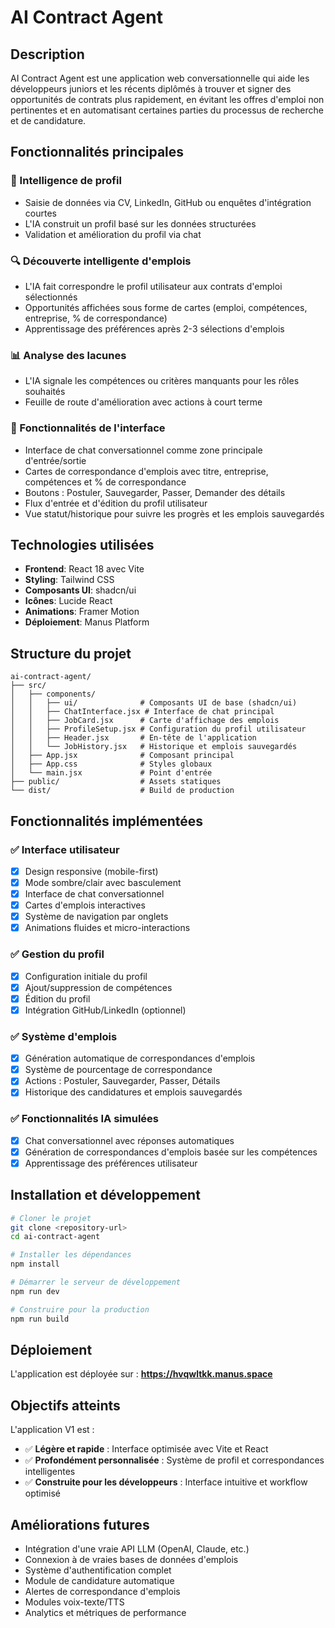 # AI Contract Agent

## Description

AI Contract Agent est une application web conversationnelle qui aide les développeurs juniors et les récents diplômés à trouver et signer des opportunités de contrats plus rapidement, en évitant les offres d'emploi non pertinentes et en automatisant certaines parties du processus de recherche et de candidature.

## Fonctionnalités principales

### 🧠 Intelligence de profil
- Saisie de données via CV, LinkedIn, GitHub ou enquêtes d'intégration courtes
- L'IA construit un profil basé sur les données structurées
- Validation et amélioration du profil via chat

### 🔍 Découverte intelligente d'emplois
- L'IA fait correspondre le profil utilisateur aux contrats d'emploi sélectionnés
- Opportunités affichées sous forme de cartes (emploi, compétences, entreprise, % de correspondance)
- Apprentissage des préférences après 2-3 sélections d'emplois

### 📊 Analyse des lacunes
- L'IA signale les compétences ou critères manquants pour les rôles souhaités
- Feuille de route d'amélioration avec actions à court terme

### 🎯 Fonctionnalités de l'interface
- Interface de chat conversationnel comme zone principale d'entrée/sortie
- Cartes de correspondance d'emplois avec titre, entreprise, compétences et % de correspondance
- Boutons : Postuler, Sauvegarder, Passer, Demander des détails
- Flux d'entrée et d'édition du profil utilisateur
- Vue statut/historique pour suivre les progrès et les emplois sauvegardés

## Technologies utilisées

- **Frontend**: React 18 avec Vite
- **Styling**: Tailwind CSS
- **Composants UI**: shadcn/ui
- **Icônes**: Lucide React
- **Animations**: Framer Motion
- **Déploiement**: Manus Platform

## Structure du projet

```
ai-contract-agent/
├── src/
│   ├── components/
│   │   ├── ui/              # Composants UI de base (shadcn/ui)
│   │   ├── ChatInterface.jsx # Interface de chat principal
│   │   ├── JobCard.jsx      # Carte d'affichage des emplois
│   │   ├── ProfileSetup.jsx # Configuration du profil utilisateur
│   │   ├── Header.jsx       # En-tête de l'application
│   │   └── JobHistory.jsx   # Historique et emplois sauvegardés
│   ├── App.jsx              # Composant principal
│   ├── App.css              # Styles globaux
│   └── main.jsx             # Point d'entrée
├── public/                  # Assets statiques
└── dist/                    # Build de production
```

## Fonctionnalités implémentées

### ✅ Interface utilisateur
- [x] Design responsive (mobile-first)
- [x] Mode sombre/clair avec basculement
- [x] Interface de chat conversationnel
- [x] Cartes d'emplois interactives
- [x] Système de navigation par onglets
- [x] Animations fluides et micro-interactions

### ✅ Gestion du profil
- [x] Configuration initiale du profil
- [x] Ajout/suppression de compétences
- [x] Édition du profil
- [x] Intégration GitHub/LinkedIn (optionnel)

### ✅ Système d'emplois
- [x] Génération automatique de correspondances d'emplois
- [x] Système de pourcentage de correspondance
- [x] Actions : Postuler, Sauvegarder, Passer, Détails
- [x] Historique des candidatures et emplois sauvegardés

### ✅ Fonctionnalités IA simulées
- [x] Chat conversationnel avec réponses automatiques
- [x] Génération de correspondances d'emplois basée sur les compétences
- [x] Apprentissage des préférences utilisateur

## Installation et développement

```bash
# Cloner le projet
git clone <repository-url>
cd ai-contract-agent

# Installer les dépendances
npm install

# Démarrer le serveur de développement
npm run dev

# Construire pour la production
npm run build
```

## Déploiement

L'application est déployée sur : **https://hvqwltkk.manus.space**

## Objectifs atteints

L'application V1 est :
- ✅ **Légère et rapide** : Interface optimisée avec Vite et React
- ✅ **Profondément personnalisée** : Système de profil et correspondances intelligentes
- ✅ **Construite pour les développeurs** : Interface intuitive et workflow optimisé

## Améliorations futures

- Intégration d'une vraie API LLM (OpenAI, Claude, etc.)
- Connexion à de vraies bases de données d'emplois
- Système d'authentification complet
- Module de candidature automatique
- Alertes de correspondance d'emplois
- Modules voix-texte/TTS
- Analytics et métriques de performance

